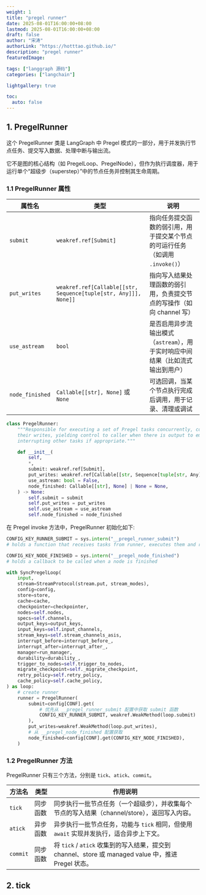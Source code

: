 ```yaml
---
weight: 1
title: "pregel runner"
date: 2025-08-01T16:00:00+08:00
lastmod: 2025-08-01T16:00:00+08:00
draft: false
author: "宋涛"
authorLink: "https://hotttao.github.io/"
description: "pregel runner"
featuredImage: 

tags: ["langgraph 源码"]
categories: ["langchain"]

lightgallery: true

toc:
  auto: false
---
```


## 1. PregelRunner

这个 PregelRunner 类是 LangGraph 中 Pregel 模式的一部分，用于并发执行节点任务、提交写入数据、处理中断与输出流。

它不是图的核心结构（如 PregelLoop、PregelNode），但作为执行调度器，用于运行单个“超级步（superstep）”中的节点任务并控制其生命周期。

### 1.1 PregelRunner 属性
| 属性名             | 类型                                                              | 说明                                           |
| --------------- | --------------------------------------------------------------- | -------------------------------------------- |
| `submit`        | `weakref.ref[Submit]`                                           | 指向任务提交函数的弱引用，用于提交某个节点的可运行任务（如调用 `.invoke()`） |
| `put_writes`    | `weakref.ref[Callable[[str, Sequence[tuple[str, Any]]], None]]` | 指向写入结果处理函数的弱引用，负责提交节点的写操作（如向 channel 写）      |
| `use_astream`   | `bool`                                                          | 是否启用异步流输出模式（`astream`），用于实时响应中间结果（比如流式输出到用户） |
| `node_finished` | `Callable[[str], None]` 或 `None`                                | 可选回调，当某个节点执行完成后调用，用于记录、清理或调试                 |

```python
class PregelRunner:
    """Responsible for executing a set of Pregel tasks concurrently, committing
    their writes, yielding control to caller when there is output to emit, and
    interrupting other tasks if appropriate."""

    def __init__(
        self,
        *,
        submit: weakref.ref[Submit],
        put_writes: weakref.ref[Callable[[str, Sequence[tuple[str, Any]]], None]],
        use_astream: bool = False,
        node_finished: Callable[[str], None] | None = None,
    ) -> None:
        self.submit = submit
        self.put_writes = put_writes
        self.use_astream = use_astream
        self.node_finished = node_finished
```

在 Pregel invoke 方法中，PregelRunner 初始化如下:

```python
CONFIG_KEY_RUNNER_SUBMIT = sys.intern("__pregel_runner_submit")
# holds a function that receives tasks from runner, executes them and returns results

CONFIG_KEY_NODE_FINISHED = sys.intern("__pregel_node_finished")
# holds a callback to be called when a node is finished

with SyncPregelLoop(
    input,
    stream=StreamProtocol(stream.put, stream_modes),
    config=config,
    store=store,
    cache=cache,
    checkpointer=checkpointer,
    nodes=self.nodes,
    specs=self.channels,
    output_keys=output_keys,
    input_keys=self.input_channels,
    stream_keys=self.stream_channels_asis,
    interrupt_before=interrupt_before_,
    interrupt_after=interrupt_after_,
    manager=run_manager,
    durability=durability_,
    trigger_to_nodes=self.trigger_to_nodes,
    migrate_checkpoint=self._migrate_checkpoint,
    retry_policy=self.retry_policy,
    cache_policy=self.cache_policy,
) as loop:
    # create runner
    runner = PregelRunner(
        submit=config[CONF].get(
            # 优先从 __pregel_runner_submit 配置中获取 submit 函数
            CONFIG_KEY_RUNNER_SUBMIT, weakref.WeakMethod(loop.submit)
        ),
        put_writes=weakref.WeakMethod(loop.put_writes),
        # 从 __pregel_node_finished 配置获取
        node_finished=config[CONF].get(CONFIG_KEY_NODE_FINISHED),
    )
```

### 1.2 PregelRunner 方法
PregelRunner 只有三个方法，分别是 `tick`、`atick`、`commit`。

| 方法名      | 类型   | 作用说明                                                                          |
| -------- | ---- | ----------------------------------------------------------------------------- |
| `tick`   | 同步函数 | 同步执行一批节点任务（一个超级步），并收集每个节点的写入结果（channel/store），返回写入内容。                         |
| `atick`  | 异步函数 | 异步执行一批节点任务，功能与 `tick` 相同，但使用 `await` 实现并发执行，适合异步上下文。                          |
| `commit` | 同步函数 | 将 `tick` / `atick` 收集到的写入结果，提交到 channel、store 或 managed value 中，推进 Pregel 状态。 |


## 2. tick 
